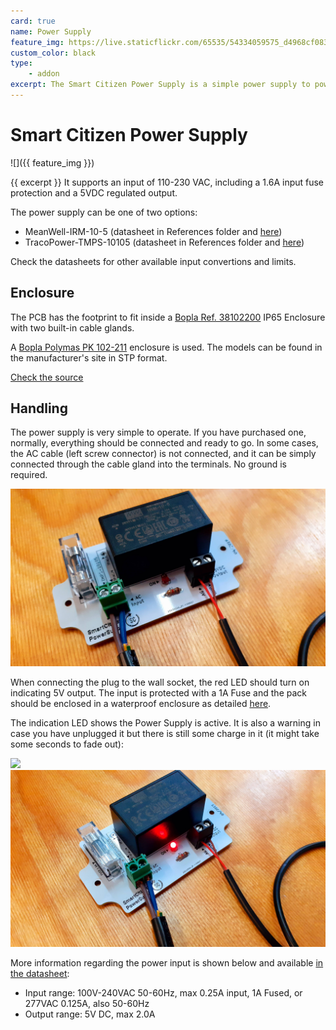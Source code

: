 ```yaml
---
card: true
name: Power Supply
feature_img: https://live.staticflickr.com/65535/54334059575_d4968cf083_h.jpg
custom_color: black
type:
    - addon
excerpt: The Smart Citizen Power Supply is a simple power supply to power the SCK and the Smart Citizen Station.
---
```


# Smart Citizen Power Supply

![]({{ feature_img }})

{{ excerpt }} It supports an input of 110-230 VAC, including a 1.6A input fuse protection and a 5VDC regulated output.

The power supply can be one of two options:

- MeanWell-IRM-10-5 (datasheet in References folder and [here](https://www.meanwell.com/Upload/PDF/IRM-10/IRM-10-SPEC.PDF))
- TracoPower-TMPS-10105 (datasheet in References folder and [here](https://www.tracopower.com/products/tmps10.pdf))

Check the datasheets for other available input convertions and limits.

## Enclosure

The PCB has the footprint to fit inside a [Bopla Ref. 38102200](https://octopart.com/search?q=bopla+38102200) IP65 Enclosure with two built-in cable glands.

A [Bopla Polymas PK 102-211](https://www.bopla.de/en/enclosure-technology/product/euromas-polymas/euromas-polymas-enclosures/pk-102-211.html) enclosure is used. The models can be found in the manufacturer's site in STP format.

<a class="github-button" data-size="large" href="https://github.com/fablabbcn/smartcitizen-enclosures/tree/master/SmartCitizen%20Power%20Options#smart-citizen-power-supply" aria-label="Check the source code">Check the source</a>

## Handling

The power supply is very simple to operate. If you have purchased one, normally, everything should be connected and ready to go. In some cases, the AC cable (left screw connector) is not connected, and it can be simply connected through the cable gland into the terminals. No ground is required.

![](/assets/images/power-supply-off.jpeg)

When connecting the plug to the wall socket, the red LED should turn on indicating 5V output. The input is protected with a 1A Fuse and the pack should be enclosed in a waterproof enclosure as detailed [here](https://github.com/fablabbcn/smartcitizen-enclosures/tree/master/SmartCitizen%20Power%20Options).

The indication LED shows the Power Supply is active. It is also a warning in case you have unplugged it but there is still some charge in it (it might take some seconds to fade out):

![](https://i.imgur.com/rVHeuyY.jpg)
![](/assets/images/power-supply-on.jpeg)

More information regarding the power input is shown below and available [in the datasheet](hhttps://github.com/fablabbcn/smartcitizen-enclosures/tree/master/SmartCitizen%20Power%20Options/References/IRM-10-SPEC.PDF):

- Input range: 100V-240VAC 50-60Hz, max 0.25A input, 1A Fused, or 277VAC 0.125A, also 50-60Hz
- Output range: 5V DC, max 2.0A
